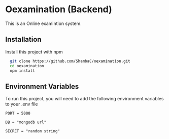 # Oexamination (Backend)

This is an Online examintion system.

## Installation

Install this project with npm

```bash
  git clone https://github.com/ShambaC/oexamination.git
  cd oexamination
  npm install
```

## Environment Variables

To run this project, you will need to add the following environment variables to your .env file

`PORT = 5000`

`DB = "mongodb url"`

`SECRET = "random string"`
